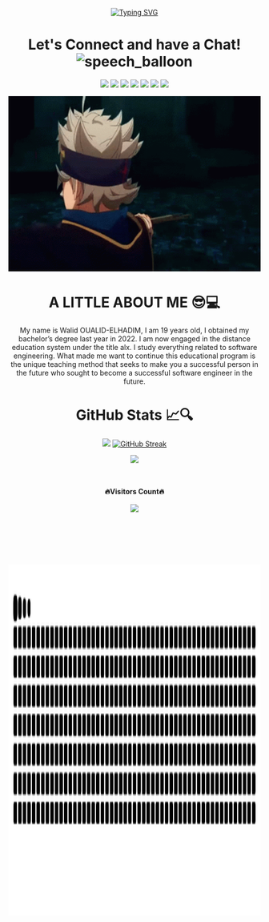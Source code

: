<div align="center">
            
[![Typing SVG](https://readme-typing-svg.herokuapp.com?font=Lora&weight=700&size=27&pause=1000&color=9160FFFF&background=F9FFF400&center=true&vCenter=true&width=500&height=60&lines=%F0%9F%91%8BHey+there+it's+me;%E2%95%B0%E2%9C%A7OUALID+ELHADIM%E2%80%A2%E2%80%A2%E1%9D%B0%F0%9F%92%93;+I'm+a+19-year-old+%F0%9F%99%8B;I'living++in+%F0%9F%87%B2%F0%9F%87%A6+Morocco;%F0%9F%92%BB+I'm+obsessed+with+coding;I'Love+learning+new+things+%F0%9F%A7%91%E2%80%8D%F0%9F%92%BB;I'm+software+atengineer+at+ALX%F0%9F%98%8E)](https://git.io/typing-svg)

<h1>
<div align="center"> Let's Connect and have a Chat!<g-emoji class="g-emoji" alias="speech_balloon" fallback-src="https://github.githubassets.com/images/icons/emoji/unicode/1f4ac.png"><img class="emoji" alt="speech_balloon" height="20" width="20" src="https://github.githubassets.com/images/icons/emoji/unicode/1f4ac.png"></g-emoji></div>
</h1>


<div align="center"><p><a href="https://twitter.com/walid_|   ELHADIM" target="_blank"><img
            src="https://img.shields.io/badge/|-OUALID-blue?logo=twitter&style=for-the-badge"/></a> <a href="https://www.facebook.com/walid.hdm.33" target="_blank"><img
            src="https://img.shields.io/badge/|-OUALID-blue?logo=facebook&style=for-the-badge"/></a> <a href="https://www.instagram.com/walid.hdm/" target="_blank"><img
            src="https://img.shields.io/badge/|-OUALID-blue?logo=instagram&style=for-the-badge"/></a> <a href="mailto:walid ELHADIM8@gmail.com"><img
            src="https://img.shields.io/badge/|-OUALID-blue?logo=gmail&style=for-the-badge"/></a> <a href="https://www.linkedin.com/in/walid-ELHADIM-752a04268" target="_blank"><img
            src="https://img.shields.io/badge/%7C-OUALID-blue?style=for-the-badge&logo=linkedin"/></a> <a href="https://wa.me//+212606956478"><img
            src="https://img.shields.io/badge/|-OUALID-blue?logo=WhatsApp&style=for-the-badge"/></a> <a href=https://t.me/Walid_Hdm_2004 target="_blank"><img
            src="https://img.shields.io/badge/|-OUALID-blue?logo=telegram&style=for-the-badge"/></a></p></div>
                 
 <div align="center">          
<img src="PIPLO1/s9.gif" alt="coding" width="700px" height="350px" /></div>
       
            
<h1><a>A LITTLE ABOUT ME 😎💻<a></h1>
<p dir="auto">My name is Walid OUALID-ELHADIM, I am 19 years old, I obtained my bachelor’s degree last year in 2022. I am now engaged in the distance education system under the title alx. I study everything related to software engineering. What made me want to continue this educational program is the unique teaching method that seeks to make you a successful person in the future who sought to become a successful software engineer in the future.</p></h1>

# GitHub Stats 📈🔍
 
![](https://github-readme-stats.vercel.app/api?username=OUALIID&theme=radical&hide_border=true&include_all_commits=true&count_private=true&bg_color=-25%2C2000EBFE%2CEB545400) [![GitHub Streak](https://streak-stats.demolab.com?user=OUALIID&theme=highcontrast&hide_border=true&border_radius=3.5&border=EB5454&stroke=EB5454&ring=EB5454&background=25%2CEB545400%2C2000EBFE)](https://git.io/streak-stats)

![](https://github-readme-stats.vercel.app/api/top-langs/?username=OUALIID&theme=radical&hide_border=true&include_all_commits=true&count_private=true&layout=compact&bg_color=%2C2000EBFE%2CEB545400%2C2000EBFE)
 
<div align="center">
<br><p align="centre"><b>🔥Visitors Count🔥</b></p>  
<p align="center"><img align="center" src="https://profile-counter.glitch.me/{OUALIID}/count.svg" /></p> 
<br>

<h1><div align="center">          
<img src="PIPLO1/snake.svg" alt="coding" width="1000px" height="700.56px" /></div></h>
